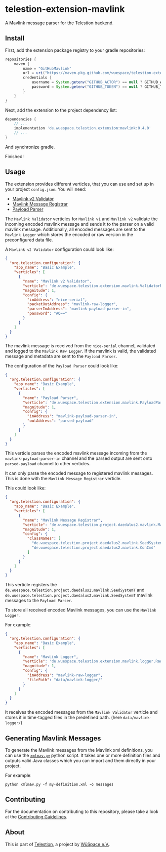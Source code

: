 # telestion-extension-mavlink

A Mavlink message parser for the Telestion backend.

## Install

First, add the extension package registry to your gradle repositories:

```groovy
repositories {
    maven {
        name = "GitHubMavlink"
        url = uri("https://maven.pkg.github.com/wuespace/telestion-extension-mavlink/")
        credentials {
            username = System.getenv("GITHUB_ACTOR") == null ? GITHUB_ACTOR : System.getenv("GITHUB_ACTOR")
            password = System.getenv("GITHUB_TOKEN") == null ? GITHUB_TOKEN : System.getenv("GITHUB_TOKEN")
        }
    }
}
```

Next, add the extension to the project dependency list:

```groovy
dependencies {
    // ...
    implementation 'de.wuespace.telestion.extension:mavlink:0.4.0'
    // ...
}
```

And synchronize gradle.

Finished!

## Usage

The extension provides different verticles, that you can use and set up in your project `config.json`.
You will need:

- [Mavlink v2 Validator](https://wuespace.github.io/telestion-extension-mavlink/de/wuespace/telestion/extension/mavlink/ValidatorMavlink2.html)
- [Mavlink Message Registrar](https://wuespace.github.io/telestion-extension-mavlink/de/wuespace/telestion/extension/mavlink/MavlinkRegistrar.html)
- [Payload Parser](https://wuespace.github.io/telestion-extension-mavlink/de/wuespace/telestion/extension/mavlink/PayloadParser.html)

The `Mavlink Validator` verticles for `Mavlink v1` and `Mavlink v2` validate the incoming encoded mavlink message
and sends it to the parser on a valid mavlink message.
Additionally, all encoded messages are sent to the `Mavlink Logger`
which stores the encoded or raw version in the preconfigured data file.

A `Mavlink v2 Validator` configuration could look like:

```json
{
  "org.telestion.configuration": {
    "app_name": "Basic Example",
    "verticles": [
      {
        "name": "Mavlink v2 Validator",
        "verticle": "de.wuespace.telestion.extension.mavlink.ValidatorMavlink2",
        "magnitude": 1,
        "config": {
          "inAddress": "nice-serial",
          "packetOutAddress": "mavlink-raw-logger",
          "parserInAddress": "mavlink-payload-parser-in",
          "password": "AQ=="
        }
      }
    ]
  }
}
```

The mavlink message is received from the `nice-serial` channel, validated
and logged to the `Mavlink Raw Logger`.
If the mavlink is valid, the validated message and metadata are sent to the `Payload Parser`.

The configuration of the `Payload Parser` could look like:

```json
{
  "org.telestion.configuration": {
    "app_name": "Basic Example",
    "verticles": [
      {
        "name": "Payload Parser",
        "verticle": "de.wuespace.telestion.extension.mavlink.PayloadParser",
        "magnitude": 1,
        "config": {
          "inAddress": "mavlink-payload-parser-in",
          "outAddress": "parsed-payload"
        }
      }
    ]
  }
}
```

This verticle parses the encoded mavlink message incoming from the `mavlink-payload-parser-in` channel
and the parsed output are sent onto `parsed-payload` channel to other verticles.

It can only parse the encoded message to registered mavlink messages.
This is done with the `Mavlink Message Registrar` verticle.

This could look like:

```json
{
  "org.telestion.configuration": {
    "app_name": "Basic Example",
    "verticles": [
      {
        "name": "Mavlink Message Registrar",
        "verticle": "de.wuespace.telestion.project.daedalus2.mavlink.MavlinkRegistrar",
        "magnitude": 1,
        "config": {
          "classNames": [
            "de.wuespace.telestion.project.daedalus2.mavlink.SeedSystemT",
            "de.wuespace.telestion.project.daedalus2.mavlink.ConCmd"
          ]
        }
      }
    ]
  }
}
```

This verticle registers the `de.wuespace.telestion.project.daedalus2.mavlink.SeedSystemT` and
`de.wuespace.telestion.project.daedalus2.mavlink.SeedSystemT` mavlink messages to the `Payload Parser`.

To store all received encoded Mavlink messages, you can use the `Mavlink Logger`.

For example:

```json
{
  "org.telestion.configuration": {
    "app_name": "Basic Example",
    "verticles": [
      {
        "name": "MavLink Logger",
        "verticle": "de.wuespace.telestion.extension.mavlink.logger.RawLogger",
        "magnitude": 1,
        "config": {
          "inAddress": "mavlink-raw-logger",
          "filePath": "data/mavlink-logger/"
        }
      }
    ]
  }
}
```

It receives the encoded messages from the `Mavlink Validator` verticle
and stores it in time-tagged files in the predefined path. (here `data/mavlink-logger/`)

## Generating Mavlink Messages

To generate the Mavlink messages from the Mavlink xml definitions,
you can use the [`xmlmav.py`](scripts/xml2mav.py) python script.
It takes one or more definition files and outputs valid Java classes
which you can import and them directly in your project.

For example:

```shell
python xmlmav.py -f my-definition.xml -o messages
```

## Contributing

For the documentation on contributing to this repository,
please take a look at the [Contributing Guidelines](./CONTRIBUTING.md).

## About

This is part of [Telestion](https://telestion.wuespace.de/), a project by [WüSpace e.V.](https://www.wuespace.de/).
